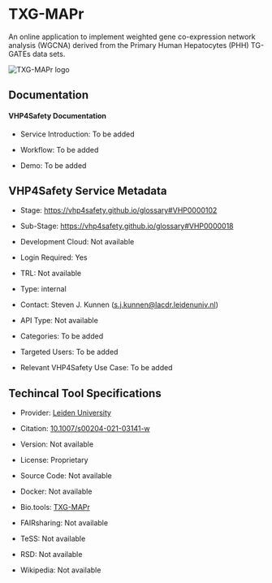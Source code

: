 # TXG-MAPr

<!--- This file is autogenerated. Edit txg_mapr.json to make changes in this page. --->

An online application to implement weighted gene co-expression network analysis (WGCNA) derived from the Primary Human Hepatocytes (PHH) TG-GATEs data sets.

![TXG-MAPr logo](https://raw.githubusercontent.com/VHP4Safety/cloud/main/docs/service/txg_mapr.png)

## Documentation

#### VHP4Safety Documentation

* Service Introduction: To be added

* Workflow: To be added

* Demo: To be added

<h4 id='tess-widget-materials-header'></h4>

<div id='tess-widget-materials-list' class='tess-widget tess-widget-list'></div>
<script>
  function initTeSSWidgets() {
    var query = 'txg_mapr';
    if (query.trim() != '') {
      TessWidget.Materials(document.getElementById('tess-widget-materials-list'),
                           'SimpleList',
                           {
                             opts: {
                               enableSearch: false
                             },
                             params: {
                               pageSize: 5,
                               q: query
                             }
                           });
      document.getElementById('tess-widget-materials-header').innerHTML = 'Documentation from ELIXIR TeSS'
    }
}
</script>
<script async defer src='https://elixirtess.github.io/TeSS_widgets/components/js/tess-widget-standalone.js' onload='initTeSSWidgets()'></script>

## VHP4Safety Service Metadata

* Stage: https://vhp4safety.github.io/glossary#VHP0000102

* Sub-Stage: https://vhp4safety.github.io/glossary#VHP0000018

* Development Cloud: Not available

* Login Required: Yes

* TRL: Not available

* Type: internal

* Contact: Steven J. Kunnen (s.j.kunnen@lacdr.leidenuniv.nl)

* API Type: Not available

* Categories: To be added

* Targeted Users: To be added

* Relevant VHP4Safety Use Case: To be added

## Techincal Tool Specifications

* Provider: [Leiden University]()

* Citation: [10.1007/s00204-021-03141-w](https://doi.org/10.1007/s00204-021-03141-w)

* Version: Not available

* License: Proprietary

* Source Code: Not available

* Docker: Not available

* Bio.tools: [TXG-MAPr](TXG-MAPr)

* FAIRsharing: Not available

* TeSS: Not available

* RSD: Not available

* Wikipedia: Not available

<script type="application/ld+json">
  {
    "@context": "https://schema.org/",
    "@type": "SoftwareApplication",
    "http://purl.org/dc/terms/conformsTo": {
      "@type": "CreativeWork", "@id": "https://bioschemas.org/profiles/ComputationalTool/1.0-RELEASE"
    },
    "@id" : "https://vhp4safety.github.io/cloud/service/txg_mapr",
    "name": "TXG-MAPr",
    "description": "An online application to implement weighted gene co-expression network analysis (WGCNA) derived from the Primary Human Hepatocytes (PHH) TG-GATEs data sets.",
    "url": "https://txg-mapr.eu/"
  }
</script>
